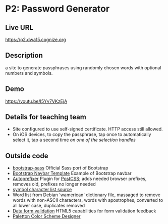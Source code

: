 # P2: Password Generator

## Live URL
<https://p2.dwa15.cognize.org>

## Description
a site to generate passphrases using randomly chosen words with optional numbers and symbols.

## Demo
<https://youtu.be/I5Yv7VKzEjA>

## Details for teaching team
* Site configured to use self-signed certificate. HTTP access still allowed.
* On iOS devices, to copy the passphrase, tap once to automatically select it, tap a second time _on one of the selection handles_

## Outside code
* [bootstrap-sass](https://github.com/twbs/bootstrap-sass) Official Sass port of Bootstrap 
* [Bootstrap Navbar Template](http://getbootstrap.com/examples/navbar/) Example of Bootstrap navbar
* [Autoprefixer](https://github.com/postcss/autoprefixer) Plugin for [PostCSS](https://github.com/postcss/postcss); adds needed browser prefixes, removes old, prefixes no longer needed
* [symbol character list source](http://windows.microsoft.com/en-us/windows-vista/tips-for-creating-a-strong-password)
* Word list from Debian 'wamerican' dictionary file, massaged to remove words with non-ASCII characters, words with apostrophes, converted to all lower case, duplicates removed
* [Data form validation](https://developer.mozilla.org/en-US/docs/Web/Guide/HTML/Forms/Data_form_validation) HTML5 capabilities for form validation feedback
* [Paletton Color Scheme Designer](http://paletton.com/#uid=12P0u0kcglL4Zvw8Eq6eXhmkwen)
